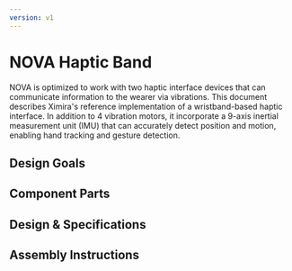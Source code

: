 ```yaml
---
version: v1
---
```


# NOVA Haptic Band

NOVA is optimized to work with two haptic interface devices that can communicate information to the wearer via vibrations. This document describes Ximira's reference implementation of a wristband-based haptic interface. In addition to 4 vibration motors, it incorporate a 9-axis inertial measurement unit (IMU) that can accurately detect position and motion, enabling hand tracking and gesture detection.

## Design Goals

## Component Parts

## Design & Specifications

## Assembly Instructions

